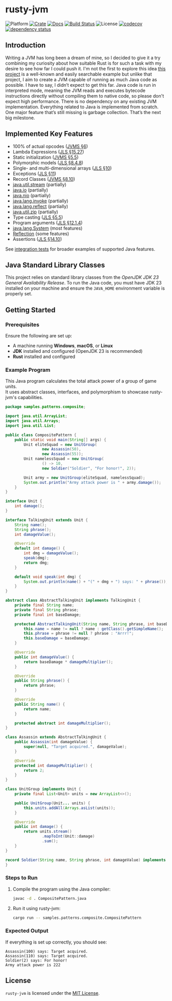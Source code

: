 # rusty-jvm
![Platform][platforms-image]
[![Crate][crate-image]][crate-link]
[![Docs][docs-image]][docs-link]
[![Build Status][ci-image]][ci-link]
![License][license-image]
[![codecov][code-cov-image]][code-cov-link]
[![dependency status][dep-status-image]][dep-status-link]

## Introduction

Writing a JVM has long been a dream of mine, so I decided to give it a try combining my curiosity about how suitable Rust is for such a task with my desire to see how far I could push it.
I'm not the first to explore this idea [this project][rjvm-articles] is a well-known and easily searchable example but unlike that project, I aim to create a JVM capable of running as much Java code as possible.
I have to say, I didn’t expect to get this far.
Java code is run in interpreted mode, meaning the JVM reads and executes bytecode instructions directly without compiling them to native code, so please don't expect high performance.
There is no dependency on any existing JVM implementation. Everything related to Java is implemented from scratch.
One major feature that’s still missing is garbage collection. That’s the next big milestone.

## Implemented Key Features

- 100% of actual opcodes ([JVMS §6][jvms-6])
- Lambda Expressions ([JLS §15.27][jls-15.27])
- Static initialization ([JVMS §5.5][jvms-5.5])
- Polymorphic models ([JLS §8.4.8][jls-8.4.8])
- Single- and multi-dimensional arrays ([JLS §10][jls-10])
- Exceptions ([JLS §11][jls-11])
- Record Classes ([JVMS §8.10][jls-8.10])
- [java.util.stream][java.util.stream-api] (partially)
- [java.io][java.io-api] (partially)
- [java.nio][java.nio-api] (partially)
- [java.lang.invoke][java.lang.invoke-api] (partially)
- [java.lang.reflect][java.lang.reflect-api] (partially)
- [java.util.zip][java.util.zip-api] (partially)
- Type casting ([JLS §5.5][jls-5.5])
- Program arguments ([JLS §12.1.4][jls-12.1.4])
- [java.lang.System][java.lang.system-api] (most features)
- [Reflection][java.lang.reflect-api] (some features)
- Assertions ([JLS §14.10][jls-14.10])

See [integration tests](tests/test_data) for broader examples of supported Java features.

## Java Standard Library Classes

This project relies on standard library classes from the *OpenJDK JDK 23 General Availability Release*.
To run the Java code, you must have JDK 23 installed on your machine and ensure the `JAVA_HOME` environment variable is properly set.

## Getting Started

### Prerequisites

Ensure the following are set up:

- A machine running **Windows**, **macOS**, or **Linux**
- **JDK** installed and configured (OpenJDK 23 is recommended)
- **Rust** installed and configured

### Example Program

This Java program calculates the total attack power of a group of game units.  
It uses abstract classes, interfaces, and polymorphism to showcase rusty-jvm's capabilities.

```java
package samples.patterns.composite;

import java.util.ArrayList;
import java.util.Arrays;
import java.util.List;

public class CompositePattern {
    public static void main(String[] args) {
        Unit eliteSquad = new UnitGroup(
                new Assassin(50),
                new Assassin(55));
        Unit namelessSquad = new UnitGroup(
                () -> 10,
                new Soldier("Soldier", "For honor!", 2));

        Unit army = new UnitGroup(eliteSquad, namelessSquad);
        System.out.println("Army attack power is " + army.damage());
    }
}

interface Unit {
    int damage();
}

interface TalkingUnit extends Unit {
    String name();
    String phrase();
    int damageValue();

    @Override
    default int damage() {
        int dmg = damageValue();
        speak(dmg);
        return dmg;
    }

    default void speak(int dmg) {
        System.out.println(name() + "(" + dmg + ") says: " + phrase());
    }
}

abstract class AbstractTalkingUnit implements TalkingUnit {
    private final String name;
    private final String phrase;
    private final int baseDamage;

    protected AbstractTalkingUnit(String name, String phrase, int baseDamage) {
        this.name = name != null ? name : getClass().getSimpleName();
        this.phrase = phrase != null ? phrase : "Arrr!";
        this.baseDamage = baseDamage;
    }

    @Override
    public int damageValue() {
        return baseDamage * damageMultiplier();
    }

    @Override
    public String phrase() {
        return phrase;
    }

    @Override
    public String name() {
        return name;
    }

    protected abstract int damageMultiplier();
}

class Assassin extends AbstractTalkingUnit {
    public Assassin(int damageValue) {
        super(null, "Target acquired.", damageValue);
    }

    @Override
    protected int damageMultiplier() {
        return 2;
    }
}

class UnitGroup implements Unit {
    private final List<Unit> units = new ArrayList<>();

    public UnitGroup(Unit... units) {
        this.units.addAll(Arrays.asList(units));
    }

    @Override
    public int damage() {
        return units.stream()
                .mapToInt(Unit::damage)
                .sum();
    }
}

record Soldier(String name, String phrase, int damageValue) implements TalkingUnit {
}
```

### Steps to Run

1. Compile the program using the Java compiler:
   ```sh
   javac -d . CompositePattern.java
   ```

2. Run it using rusty-jvm:
   ```sh
   cargo run -- samples.patterns.composite.CompositePattern
   ```

### Expected Output

If everything is set up correctly, you should see:

```
Assassin(100) says: Target acquired.
Assassin(110) says: Target acquired.
Soldier(2) says: For honor!
Army attack power is 222
```

## License
`rusty-jvm` is licensed under the [MIT License](LICENSE).

[//]: # (links)
[platforms-image]: https://img.shields.io/badge/platforms-linux%20%7C%20macos%20%7C%20windows-blue
[crate-image]: https://img.shields.io/crates/v/rusty-jvm.svg
[crate-link]: https://crates.io/crates/rusty-jvm
[docs-image]: https://docs.rs/rusty-jvm/badge.svg
[docs-link]: https://docs.rs/rusty-jvm
[ci-image]: https://github.com/hextriclosan/rusty-jvm/actions/workflows/rust.yml/badge.svg
[ci-link]: https://github.com/hextriclosan/rusty-jvm/actions
[license-image]: https://img.shields.io/github/license/hextriclosan/rusty-jvm
[code-cov-image]: https://codecov.io/gh/hextriclosan/rusty-jvm/branch/main/graph/badge.svg
[code-cov-link]: https://codecov.io/gh/hextriclosan/rusty-jvm
[dep-status-image]: https://deps.rs/repo/github/hextriclosan/rusty-jvm/status.svg
[dep-status-link]: https://deps.rs/repo/github/hextriclosan/rusty-jvm

[rjvm-articles]: https://andreabergia.com/series/writing-a-jvm-in-rust/

[jvms-5.5]: https://docs.oracle.com/javase/specs/jvms/se23/html/jvms-5.html#jvms-5.5
[jvms-6]: https://docs.oracle.com/javase/specs/jvms/se23/html/jvms-6.html
[jls-5.5]: https://docs.oracle.com/javase/specs/jls/se23/html/jls-5.html#jls-5.5
[jls-8.4.8]: https://docs.oracle.com/javase/specs/jls/se23/html/jls-8.html#jls-8.4.8
[jls-8.10]: https://docs.oracle.com/javase/specs/jls/se23/html/jls-8.html#jls-8.10
[jls-10]: https://docs.oracle.com/javase/specs/jls/se23/html/jls-10.html
[jls-11]: https://docs.oracle.com/javase/specs/jls/se23/html/jls-11.html
[jls-12.1.4]: https://docs.oracle.com/javase/specs/jls/se23/html/jls-12.html#jls-12.1.4
[jls-14.10]: https://docs.oracle.com/javase/specs/jls/se23/html/jls-14.html#jls-14.10
[jls-15.27]: https://docs.oracle.com/javase/specs/jls/se23/html/jls-15.html#jls-15.27
[java.util.stream-api]: https://docs.oracle.com/en/java/javase/23/docs/api/java.base/java/util/stream/package-summary.html
[java.io-api]: https://docs.oracle.com/en/java/javase/23/docs/api/java.base/java/io/package-summary.html
[java.nio-api]: https://docs.oracle.com/en/java/javase/23/docs/api/java.base/java/nio/package-summary.html
[java.lang.invoke-api]: https://docs.oracle.com/en/java/javase/23/docs/api/java.base/java/lang/invoke/package-summary.html
[java.lang.reflect-api]: https://docs.oracle.com/en/java/javase/23/docs/api/java.base/java/lang/reflect/package-summary.html
[java.util.zip-api]: https://docs.oracle.com/en/java/javase/23/docs/api/java.base/java/util/zip/package-summary.html
[java.lang.system-api]: https://docs.oracle.com/en/java/javase/23/docs/api/java.base/java/lang/System.html
[java.lang.reflect-api]: https://docs.oracle.com/en/java/javase/23/docs/api/java.base/java/lang/reflect/package-summary.html
